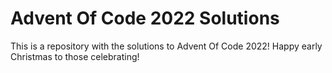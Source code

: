 # Advent Of Code 2022 Solutions
This is a repository with the solutions to Advent Of Code 2022! Happy early Christmas to those celebrating!
